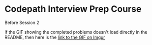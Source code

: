 # Codepath Interview Prep Course

Before Session 2

If the GIF showing the completed problems doesn't load directly in the README, then here is the [link to the GIF on Imgur](https://imgur.com/FOgfWYr)
